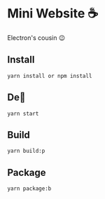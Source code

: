 # Mini Website ☕

Electron's cousin 😉

## Install

`yarn install or npm install`

## De🐞

`yarn start`

## Build

`yarn build:p`

## Package

`yarn package:b`
